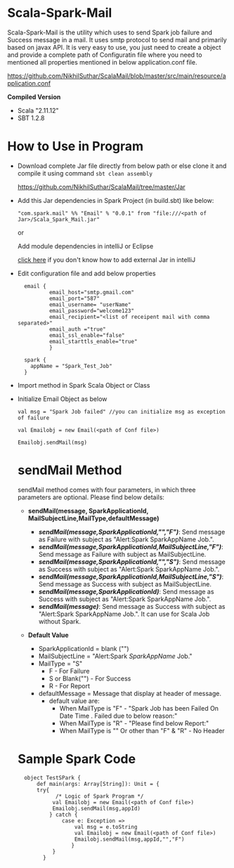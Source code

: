 # Scala-Spark-Mail
Scala-Spark-Mail is the utility which uses to send Spark job failure and Success message in a mail. It uses smtp protocol to send mail and primarily based on javax API. 
It is very easy to use, you just need to create a object and provide a complete path of Configuratin file where you need to mentioned all properties mentioned in below application.conf file.

https://github.com/NikhilSuthar/ScalaMail/blob/master/src/main/resource/application.conf

**Compiled Version**
* Scala "2.11.12"
* SBT 1.2.8

# How to Use in Program
* Download complete Jar file directly from below path or else clone it and compile it using command `sbt clean assembly`
 
    https://github.com/NikhilSuthar/ScalaMail/tree/master/Jar
  
* Add this Jar dependencies in Spark Project (in build.sbt) like below:
  
  `"com.spark.mail" %% "Email" % "0.0.1" from "file:///<path of Jar>/Scala_Spark_Mail.jar"`
   
   or 
   
   Add module dependencies in intelliJ or Eclipse
   
    [click here](https://stackoverflow.com/questions/7065402/how-to-add-external-library-in-intellij-idea) if you don't know how to add external Jar in intelliJ
 
* Edit configuration file and add below properties 
  	
		email {
                email_host="smtp.gmail.com"
                email_port="587"
                email_username= "userName"
                email_password="welcome123"
                email_recipient="<list of receipent mail with comma separated>"
                email_auth ="true"
                email_ssl_enable="false"
                email_starttls_enable="true"
                }
        		
        spark {
          appName = "Spark_Test_Job"
        }


* Import method in Spark Scala Object or Class
* Initialize Email Object as below
   
   `val msg = "Spark Job failed" //you can initialize msg as exception of failure`
   
   `val Emailobj = new Email(<path of Conf file>)`
   
   `Emailobj.sendMail(msg)`
   
   # sendMail Method
   sendMail method comes with four parameters, in which three parameters are optional. Please find below details:
    
    * **sendMail(message, SparkApplicationId, MailSubjectLine,MailType,defaultMessage)**
		* ***sendMail(message,SparkApplicationId,"","F")***: Send message as Failure with subject as "Alert:Spark SparkAppName Job.".
		* ***sendMail(message,SparkApplicationId,MailSubjectLine,"F")***: Send message as Failure with subject as MailSubjectLine.
		* ***sendMail(message,SparkApplicationId,"","S")***: Send message as Success with subject as "Alert:Spark SparkAppName Job.".
		* ***sendMail(message,SparkApplicationId,MailSubjectLine,"S")***: Send message as Success with subject as MailSubjectLine.
		* ***sendMail(message,SparkApplicationId)***: Send message as Success with subject as "Alert:Spark SparkAppName Job.". 
		* ***sendMail(message)***: Send message as Success with subject as "Alert:Spark SparkAppName Job.". It can use for Scala Job without Spark. 
		
    * **Default Value**
		* SparkApplicationId = blank ("")
		* MailSubjectLine = "Alert:Spark *SparkAppName* Job."
		* MailType = "S"  
			* F - For Failure 
			* S or Blank("") - For Success
			* R - For Report
		* defaultMessage = Message that display at header of message. 
		     * default value are:
		        * When MailType is "F" - "Spark Job <SparkJobName> has been Failed On Date Time <DateTime>.
		                                   Failed due to below reason:"
		        * When MailType is "R" - "Please find below Report:"
		        * When MailType is "" Or other than "F" & "R" - No Header
	

   
  # Sample Spark Code
    	
		object TestSPark {
		    def main(args: Array[String]): Unit = {
			try{
			      /* Logic of Spark Program */
			     val Emailobj = new Email(<path of Conf file>)
			     Emailobj.sendMail(msg,appId)
			    } catch {
				    case e: Exception => 
					    val msg = e.toString
					    val Emailobj = new Email(<path of Conf file>)
					    Emailobj.sendMail(msg,appId,"","F")
				       }
			     }
		      }
 
